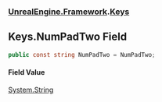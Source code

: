 ### [UnrealEngine.Framework](UnrealEngine_Framework.md 'UnrealEngine.Framework').[Keys](Keys.md 'UnrealEngine.Framework.Keys')
## Keys.NumPadTwo Field
```csharp
public const string NumPadTwo = NumPadTwo;
```
#### Field Value
[System.String](https://docs.microsoft.com/en-us/dotnet/api/System.String 'System.String')
